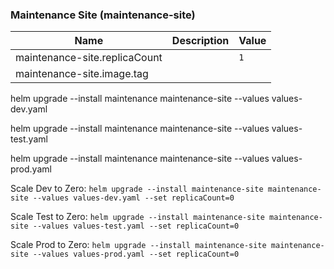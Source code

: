 ### Maintenance Site (maintenance-site)

| Name                      | Description                                              | Value |
| ------------------------- | -------------------------------------------------------- | ----- |
| maintenance-site.replicaCount     |                                                          | `1`  |
| maintenance-site.image.tag     |                                                          |        |

helm upgrade --install maintenance maintenance-site --values values-dev.yaml

helm upgrade --install maintenance maintenance-site --values values-test.yaml

helm upgrade --install maintenance maintenance-site --values values-prod.yaml


Scale Dev to Zero: `helm upgrade --install maintenance-site maintenance-site --values values-dev.yaml --set replicaCount=0`

Scale Test to Zero: `helm upgrade --install maintenance-site maintenance-site --values values-test.yaml --set replicaCount=0`

Scale Prod to Zero: `helm upgrade --install maintenance-site maintenance-site --values values-prod.yaml --set replicaCount=0`
